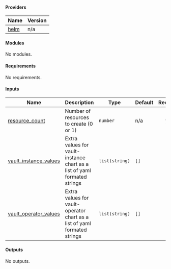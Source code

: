<!-- BEGIN_TF_DOCS # Autogenerated do not edit! -->
#### Providers

| Name | Version |
|------|---------|
| <a name="provider_helm"></a> [helm](#provider\_helm) | n/a |
#### Modules

No modules.
#### Requirements

No requirements.
#### Inputs

| Name | Description | Type | Default | Required |
|------|-------------|------|---------|:--------:|
| <a name="input_resource_count"></a> [resource\_count](#input\_resource\_count) | Number of resources to create (0 or 1) | `number` | n/a | yes |
| <a name="input_vault_instance_values"></a> [vault\_instance\_values](#input\_vault\_instance\_values) | Extra values for vault-instance chart as a list of yaml formated strings | `list(string)` | `[]` | no |
| <a name="input_vault_operator_values"></a> [vault\_operator\_values](#input\_vault\_operator\_values) | Extra values for vault-operator chart as a list of yaml formated strings | `list(string)` | `[]` | no |
#### Outputs

No outputs.
<!-- BEGIN_TF_DOCS -->